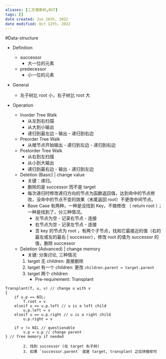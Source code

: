 ```yaml
---
aliases: [二叉搜索树,BST]
tags: []
date created: Jun 26th, 2022
date modified: Oct 12th, 2022
---
```

#Data-structure 
- Definition
	- successor
		- 大一位的元素
	- predecessor
		- 小一位的元素

- General
	- 左子树比 root 小，右子树比 root 大

- Operation
	- Inorder Tree Walk
		- 从左到右扫描
		- 从大到小输出
		- 递归到最左边 - 输出 - 递归到右边
	- Preorder Tree Walk
		- 从根节点开始输出 - 递归到左边 - 递归到右边
	- Postorder Tree Walk
		- 从右到左扫描
		- 从小到大输出
		- 递归到最右边 - 输出 - 递归到左边
	- Deletion (Basic) | change value
		- 关键：递归。
		- 删除的是 successor 而不是 target
		- 每次递归时修改递归方向的节点为函数返回值，达到命中的节点修改，没命中的节点不变的效果（末尾返回 root）不更改中间节点。
		- Base Case 有两种，一种是没找到 Key，不做修改 （ return root ）；一种是找到了，分三种情况。
			- 左节点为空 - 记录右节点 - 连接
			- 右节点为空 - 记录左节点 - 连接
			- 含 key 的节点为 root ，有两个子节点，找和它最接近的值（右的最左或左的最右 | successor），修改 root 的值为 successor 的值，删除 successor
	- Deletion (Advanced) | change memory
		- 关键: 分类讨论, 三种情况
		1. target 无 children: 直接删除
		2. target 有一个 children: 更改 `children.parent = target.parent`
		3. target 两个 children
			- Pre-requirement: Transplant			

```
Transplant(T, u, v) // change u with v
{
	if u.p == NIL;
		T.root = v
	elseif u == u.p.left // u is a left child
		u.p.left = v
	elseif u == u.p.right // u is a right child
		u.p.right = v

	if v != NIL // questionable 
		v.p = u.p // change parent
} // free memory if needed
```

			2. 找到 successor (在 target 右子树)
			3. 如果 `successor.parent` 就是 target, transplant 之后拼接即可